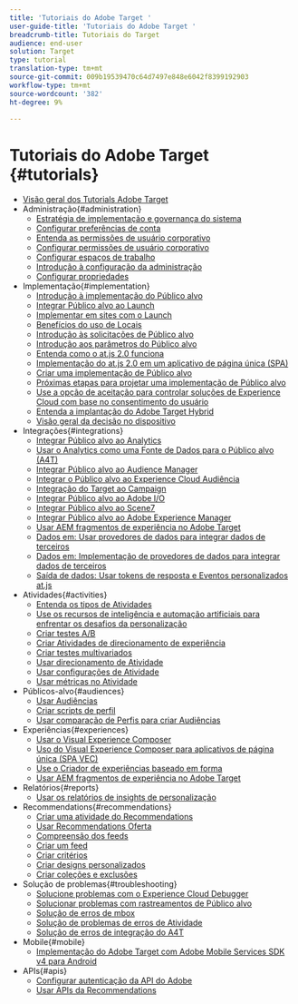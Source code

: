 ```yaml
---
title: 'Tutoriais do Adobe Target '
user-guide-title: 'Tutoriais do Adobe Target '
breadcrumb-title: Tutoriais do Target
audience: end-user
solution: Target
type: tutorial
translation-type: tm+mt
source-git-commit: 009b19539470c64d7497e848e6042f8399192903
workflow-type: tm+mt
source-wordcount: '382'
ht-degree: 9%

---
```



# Tutoriais do Adobe Target   {#tutorials}

+ [Visão geral dos Tutorials Adobe Target](../overview.md)
+ Administração{#administration}
   + [Estratégia de implementação e governança do sistema](../dev101/1.1-implementation-strategy-sys-governance.md)
   + [Configurar preferências de conta](../administration/set-up-account-preferences.md)
   + [Entenda as permissões de usuário corporativo](../administration/understanding-enterprise-user-permissions.md)
   + [Configurar permissões de usuário corporativo](../dev101/1.2-configure-ent-user-permissions.md)
   + [Configurar espaços de trabalho](../administration/set-up-workspaces.md)
   + [Introdução à configuração da administração](../dev101/1.3-intro-to-admin-setup.md)
   + [Configurar propriedades](../administration/set-up-properties.md)
+ Implementação{#implementation}
   + [Introdução à implementação do Público alvo](../dev101/2.1-intro-to-target-implementation.md)
   + [Integrar Público alvo ao Launch](../dev101/3.1-target-launch.md)
   + [Implementar em sites com o Launch](https://docs.adobe.com/content/help/en/experience-cloud/implementing-in-websites-with-launch/index.html)
   + [Benefícios do uso de Locais](../dev101/2.2-benefits-of-locations.md)
   + [Introdução às solicitações de Público alvo](../dev101/2.3-intro-to-target-requests.md)
   + [Introdução aos parâmetros do Público alvo](../dev101/2.4-intro-to-target-params.md)
   + [Entenda como o at.js 2.0 funciona](../implementation/understanding-how-atjs-20-works.md)
   + [Implementação do at.js 2.0 em um aplicativo de página única (SPA)](../implementation/implement-atjs-20-in-a-single-page-application.md)
   + [Criar uma implementação de Público alvo](../dev101/2.5-design-target-implementation.md)
   + [Próximas etapas para projetar uma implementação de Público alvo](../dev101/2.6-next-steps-design-target-implementation.md)
   + [Use a opção de aceitação para controlar soluções de Experience Cloud com base no consentimento do usuário](https://docs.adobe.com/content/help/en/core-services-learn/tutorials/id-service/use-opt-in-to-control-experience-cloud-activities-based-on-user-consent.html)
   + [Entenda a implantação do Adobe Target Hybrid](../implementation/hybrid-deployment.md)
   + [Visão geral da decisão no dispositivo](../implementation/on-device-decisioning-overview.md)
+ Integrações{#integrations}
   + [Integrar Público alvo ao Analytics](../dev101/3.2-target-analytics.md)
   + [Usar o Analytics como uma Fonte de Dados para o Público alvo (A4T)](../integrations/use-analytics-as-a-data-source-a4t.md)
   + [Integrar Público alvo ao Audience Manager](../dev101/3.3-target-dmp.md)
   + [Integrar o Público alvo ao Experience Cloud Audiência](../dev101/3.4-target-exc-audiences.md)
   + [Integração do Target ao Campaign](../dev101/3.6-target-campaign.md)
   + [Integrar Público alvo ao Adobe I/O](../dev101/3.7-target-io.md)
   + [Integrar Público alvo ao Scene7](../dev101/3.8-target-scene7.md)
   + [Integrar Público alvo ao Adobe Experience Manager](../dev101/3.5-target-aem.md)
   + [Usar AEM fragmentos de experiência no Adobe Target](https://helpx.adobe.com/experience-manager/kt/sites/using/experience-fragment-target-offer-feature-video-use.html)
   + [Dados em: Usar provedores de dados para integrar dados de terceiros](../integrations/use-data-providers-to-integrate-third-party-data.md)
   + [Dados em: Implementação de provedores de dados para integrar dados de terceiros](../integrations/implement-data-providers-to-integrate-third-party-data.md)
   + [Saída de dados: Usar tokens de resposta e Eventos personalizados at.js](../integrations/use-response-tokens-and-atjs-custom-events.md)
+ Atividades{#activities}
   + [Entenda os tipos de Atividades](../activities/understanding-the-types-of-activities.md)
   + [Use os recursos de inteligência e automação artificiais para enfrentar os desafios da personalização](../activities/use-the-artificial-intelligence-and-automation-capabilities-to-meet-the-challenges-of-personalization.md)
   + [Criar testes A/B](../activities/create-ab-tests.md)
   + [Criar Atividades de direcionamento de experiência](../activities/create-experience-targeting-activities.md)
   + [Criar testes multivariados](../activities/create-multivariate-tests.md)
   + [Usar direcionamento de Atividade](../activities/use-activity-targeting.md)
   + [Usar configurações de Atividade](../activities/use-activity-settings.md)
   + [Usar métricas no Atividade](../activities/use-metrics-in-activities.md)
+ Públicos-alvo{#audiences}
   + [Usar Audiências](../audiences/use-audiences.md)
   + [Criar scripts de perfil](../audiences/create-profile-scripts.md)
   + [Usar comparação de Perfis para criar Audiências](../audiences/use-profile-comparison-to-build-audiences.md)
+ Experiências{#experiences}
   + [Usar o Visual Experience Composer](../experiences/use-the-visual-experience-composer.md)
   + [Uso do Visual Experience Composer para aplicativos de página única (SPA VEC)](../experiences/use-the-visual-experience-composer-for-single-page-applications.md)
   + [Use o Criador de experiências baseado em forma](../experiences/use-the-form-based-experience-composer.md)
   + [Usar AEM fragmentos de experiência no Adobe Target](https://helpx.adobe.com/experience-manager/kt/sites/using/experience-fragment-target-offer-feature-video-use.html)
+ Relatórios{#reports}
   + [Usar os relatórios de insights de personalização](../reports/use-the-personalization-insights-reports.md)
+ Recommendations{#recommendations}
   + [Criar uma atividade do Recommendations](../recommendations/create-a-recommendations-activity.md)
   + [Usar Recommendations Oferta](../recommendations/use-recommendations-offers.md)
   + [Compreensão dos feeds](../recommendations/understanding-feeds.md)
   + [Criar um feed](../recommendations/create-a-feed.md)
   + [Criar critérios](../recommendations/create-criteria.md)
   + [Criar designs personalizados](../recommendations/create-custom-designs.md)
   + [Criar coleções e exclusões](../recommendations/create-collections-and-exclusions.md)
+ Solução de problemas{#troubleshooting}
   + [Solucione problemas com o Experience Cloud Debugger](../troubleshooting/troubleshoot-with-the-experience-cloud-debugger.md)
   + [Solucionar problemas com rastreamentos de Público alvo](../troubleshooting/troubleshoot-with-target-traces.md)
   + [Solução de erros de mbox](../dev101/4.1-troubleshoot-mbox-errors.md)
   + [Solução de problemas de erros de Atividade](../dev101/4.2-troubleshoot-activity-errors.md)
   + [Solução de erros de integração do A4T](../dev101/4.3-troubleshoot-integration-errors.md)
+ Mobile{#mobile}
   + [Implementação do Adobe Target com Adobe Mobile Services SDK v4 para Android](../mobile-v4/overview.md)
+ APIs{#apis}
   + [Configurar autenticação da API do Adobe](../apis/configure-io-target-integration.md)
   + [Usar APIs da Recommendations](https://docs.adobe.com/content/help/en/target-learn/recommendations-api-tutorial/recs-api-overview.html)
